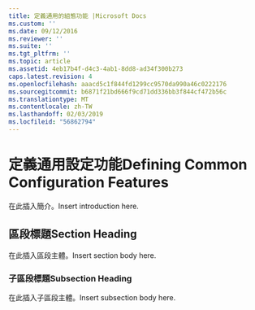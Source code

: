 ```yaml
---
title: 定義通用的組態功能 |Microsoft Docs
ms.custom: ''
ms.date: 09/12/2016
ms.reviewer: ''
ms.suite: ''
ms.tgt_pltfrm: ''
ms.topic: article
ms.assetid: 4eb17b4f-d4c3-4ab1-8dd8-ad34f300b273
caps.latest.revision: 4
ms.openlocfilehash: aaacd5c1f844fd1299cc9570da990a46c0222176
ms.sourcegitcommit: b6871f21bd666f9cd71dd336bb3f844cf472b56c
ms.translationtype: MT
ms.contentlocale: zh-TW
ms.lasthandoff: 02/03/2019
ms.locfileid: "56862794"
---
```

# <a name="defining-common-configuration-features"></a><span data-ttu-id="8de3b-102">定義通用設定功能</span><span class="sxs-lookup"><span data-stu-id="8de3b-102">Defining Common Configuration Features</span></span>

<span data-ttu-id="8de3b-103">在此插入簡介。</span><span class="sxs-lookup"><span data-stu-id="8de3b-103">Insert introduction here.</span></span>

## <a name="section-heading"></a><span data-ttu-id="8de3b-104">區段標題</span><span class="sxs-lookup"><span data-stu-id="8de3b-104">Section Heading</span></span>

<span data-ttu-id="8de3b-105">在此插入區段主體。</span><span class="sxs-lookup"><span data-stu-id="8de3b-105">Insert section body here.</span></span>

### <a name="subsection-heading"></a><span data-ttu-id="8de3b-106">子區段標題</span><span class="sxs-lookup"><span data-stu-id="8de3b-106">Subsection Heading</span></span>

<span data-ttu-id="8de3b-107">在此插入子區段主體。</span><span class="sxs-lookup"><span data-stu-id="8de3b-107">Insert subsection body here.</span></span>
